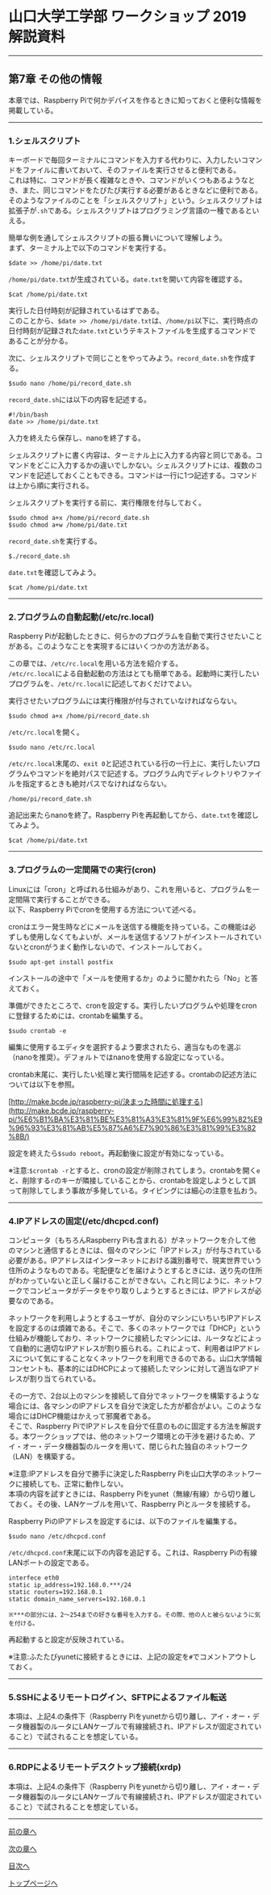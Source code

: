 

# 山口大学工学部 ワークショップ 2019  解説資料


---

## 第7章 その他の情報

本章では、Raspberry Piで何かデバイスを作るときに知っておくと便利な情報を掲載している。

---

### 1.シェルスクリプト

キーボードで毎回ターミナルにコマンドを入力する代わりに、入力したいコマンドをファイルに書いておいて、そのファイルを実行させると便利である。  
これは特に、コマンドが長く複雑なときや、コマンドがいくつもあるようなとき、また、同じコマンドをたびたび実行する必要があるときなどに便利である。  
そのようなファイルのことを「シェルスクリプト」という。シェルスクリプトは拡張子が`.sh`である。シェルスクリプトはプログラミング言語の一種であるといえる。

簡単な例を通してシェルスクリプトの振る舞いについて理解しよう。  
まず、ターミナル上で以下のコマンドを実行する。

`$date >> /home/pi/date.txt`

`/home/pi/date.txt`が生成されている。`date.txt`を開いて内容を確認する。

`$cat /home/pi/date.txt`

実行した日付時刻が記録されているはずである。  
このことから、`$date >> /home/pi/date.txt`は、`/home/pi`以下に、実行時点の日付時刻が記録された`date.txt`というテキストファイルを生成するコマンドであることが分かる。

次に、シェルスクリプトで同じことをやってみよう。`record_date.sh`を作成する。

`$sudo nano /home/pi/record_date.sh`

`record_date.sh`には以下の内容を記述する。

```
#!/bin/bash
date >> /home/pi/date.txt
```
入力を終えたら保存し、nanoを終了する。

シェルスクリプトに書く内容は、ターミナル上に入力する内容と同じである。コマンドをどこに入力するかの違いでしかない。シェルスクリプトには、複数のコマンドを記述しておくこともできる。コマンドは一行に1つ記述する。コマンドは上から順に実行される。

シェルスクリプトを実行する前に、実行権限を付与しておく。

`$sudo chmod a+x /home/pi/record_date.sh`  
`$sudo chmod a+w /home/pi/date.txt`  

`record_date.sh`を実行する。

`$./record_date.sh`

`date.txt`を確認してみよう。

`$cat /home/pi/date.txt`

---

### 2.プログラムの自動起動(/etc/rc.local)

Raspberry Piが起動したときに、何らかのプログラムを自動で実行させたいことがある。このようなことを実現するにはいくつかの方法がある。

この章では、`/etc/rc.local`を用いる方法を紹介する。  
`/etc/rc.local`による自動起動の方法はとても簡単である。起動時に実行したいプログラムを、`/etc/rc.local`に記述しておくだけでよい。

実行させたいプログラムには実行権限が付与されていなければならない。

`$sudo chmod a+x /home/pi/record_date.sh`  

`/etc/rc.local`を開く。

`$sudo nano /etc/rc.local`

`/etc/rc.local`末尾の、`exit 0`と記述されている行の一行上に、実行したいプログラムやコマンドを絶対パスで記述する。プログラム内でディレクトリやファイルを指定するときも絶対パスでなければならない。

`/home/pi/record_date.sh`  

追記出来たらnanoを終了。Raspberry Piを再起動してから、`date.txt`を確認してみよう。

`$cat /home/pi/date.txt`

---

### 3.プログラムの一定間隔での実行(cron)  

Linuxには「cron」と呼ばれる仕組みがあり、これを用いると、プログラムを一定間隔で実行することができる。  
以下、Raspberry Piでcronを使用する方法について述べる。

cronはエラー発生時などにメールを送信する機能を持っている。この機能は必ずしも使用しなくてもよいが、メールを送信するソフトがインストールされていないとcronがうまく動作しないので、インストールしておく。

`$sudo apt-get install postfix`

インストールの途中で「メールを使用するか」のように聞かれたら「No」と答えておく。

準備ができたところで、cronを設定する。実行したいプログラムや処理をcronに登録するためには、crontabを編集する。

`$sudo crontab -e`

編集に使用するエディタを選択するよう要求されたら、適当なものを選ぶ（nanoを推奨）。デフォルトではnanoを使用する設定になっている。

crontab末尾に、実行したい処理と実行間隔を記述する。crontabの記述方法については以下を参照。

[http://make.bcde.jp/raspberry-pi/決まった時間に処理する](http://make.bcde.jp/raspberry-pi/%E6%B1%BA%E3%81%BE%E3%81%A3%E3%81%9F%E6%99%82%E9%96%93%E3%81%AB%E5%87%A6%E7%90%86%E3%81%99%E3%82%8B/)

設定を終えたら`$sudo reboot`。再起動後に設定が有効になっている。

※注意:`$crontab -r`とすると、cronの設定が削除されてしまう。crontabを開く`e`と、削除する`r`のキーが隣接していることから、crontabを設定しようとして誤って削除してしまう事故が多発している。タイピングには細心の注意を払おう。

---

### 4.IPアドレスの固定(/etc/dhcpcd.conf)

コンピュータ（もちろんRaspberry Piも含まれる）がネットワークを介して他のマシンと通信するときには、個々のマシンに「IPアドレス」が付与されている必要がある。IPアドレスはインターネットにおける識別番号で、現実世界でいう住所のようなものである。宅配便などを届けようとするときには、送り先の住所がわかっていないと正しく届けることができない。これと同じように、ネットワークでコンピュータがデータをやり取りしようとするときには、IPアドレスが必要なのである。

ネットワークを利用しようとするユーザが、自分のマシンにいちいちIPアドレスを設定するのは煩雑である。そこで、多くのネットワークでは「DHCP」という仕組みが機能しており、ネットワークに接続したマシンには、ルータなどによって自動的に適切なIPアドレスが割り振られる。これによって、利用者はIPアドレスについて気にすることなくネットワークを利用できるのである。山口大学情報コンセントも、基本的にはDHCPによって接続したマシンに対して適当なIPアドレスが割り当てられている。

その一方で、2台以上のマシンを接続して自分でネットワークを構築するような場合には、各マシンのIPアドレスを自分で決定した方が都合がよい。このような場合にはDHCP機能はかえって邪魔者である。  
そこで、Raspberry PiでIPアドレスを自分で任意のものに固定する方法を解説する。本ワークショップでは、他のネットワーク環境との干渉を避けるため、アイ・オー・データ機器製のルータを用いて、閉じられた独自のネットワーク（LAN）を構築する。

※注意:IPアドレスを自分で勝手に決定したRaspberry Piを山口大学のネットワークに接続しても、正常に動作しない。  
本項の内容を試すときには、Raspberry Piをyunet（無線/有線）から切り離しておく。その後、LANケーブルを用いて、Raspberry Piとルータを接続する。

Raspberry PiのIPアドレスを設定するには、以下のファイルを編集する。

`$sudo nano /etc/dhcpcd.conf`

`/etc/dhcpcd.conf`末尾に以下の内容を追記する。これは、Raspberry Piの有線LANポートの設定である。

```
interfece eth0
static ip_address=192.168.0.***/24
static routers=192.168.0.1
static domain_name_servers=192.168.0.1

※***の部分には、2～254までの好きな番号を入力する。その際、他の人と被らないように気を付ける。
```

再起動すると設定が反映されている。

※注意:ふたたびyunetに接続するときには、上記の設定を`#`でコメントアウトしておく。

---

### 5.SSHによるリモートログイン、SFTPによるファイル転送

本項は、上記4.の条件下（Raspberry Piをyunetから切り離し、アイ・オー・データ機器製のルータにLANケーブルで有線接続され、IPアドレスが固定されていること）で試されることを想定している。

---

### 6.RDPによるリモートデスクトップ接続(xrdp)

本項は、上記4.の条件下（Raspberry Piをyunetから切り離し、アイ・オー・データ機器製のルータにLANケーブルで有線接続され、IPアドレスが固定されていること）で試されることを想定している。

---


[前の章へ](https://yu-workshop2019.github.io/chapter_6/chapter_6)


[次の章へ](https://yu-workshop2019.github.io/chapter_8/chapter_8)


[目次へ](https://yu-workshop2019.github.io/manual)


[トップページへ](https://yu-workshop2019.github.io/)
